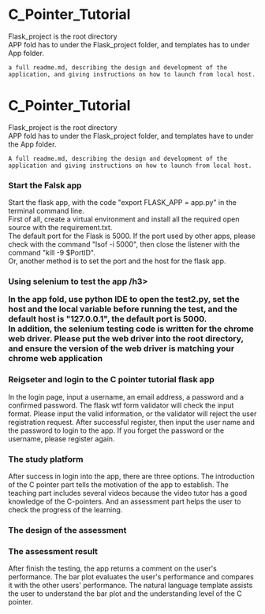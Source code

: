 # C_Pointer_Tutorial

<p>Flask_project is the root directory<br>
  APP fold has to under the Flask_project folder, and templates has to under App folder.</p>
  
    a full readme.md, describing the design and development of the application, and giving instructions on how to launch from local host.
# C_Pointer_Tutorial

<p>Flask_project is the root directory<br>
  APP fold has to under the Flask_project folder, and templates have to under the App folder.</p>
  
    A full readme.md, describing the design and development of the application and giving instructions on how to launch from local host.
  <h3> Start the Falsk app</h3>
  Start the flask app, with the code "export FLASK_APP = app.py" in the terminal command line.<br>
  First of all, create a virtual environment and install all the required open source with the requirement.txt. <br>
  The default port for the Flask is 5000. If the port used by other apps, please check with the command "lsof -i 5000", then close the listener with the command
  "kill -9 $PortID".<br>
  Or, another method is to set the port and the host for the flask app.<br>
  
   <h3>Using selenium to test the app /h3>
   <p>In the app fold, use python IDE to open the test2.py, set the host and the local variable before running the test, and the default host is "127.0.0.1", the default port is 5000.<br>
   In addition, the selenium testing code is written for the chrome web driver. Please put the web driver into the root directory, and ensure the version of the web driver is matching your chrome web application</p>
  
  <h3> Reigseter and login to the  C pointer tutorial flask app</h3>
  <p> In the login page, input a username, an email address, a password and a confirmed password. The flask wtf form validator will check the input format. Please input the valid information, or the validator will reject the user registration request.
  After successful register, then input the user name and the password to login to the app. If you forget the password or the username, please register again.
  
  <h3>The study platform</h3>
  After success in login into the app, there are three options. The introduction of the C pointer part tells the motivation of the app to establish. The teaching part includes several videos because the video tutor has a good knowledge of the C-pointers. And an assessment part helps the user to check the progress of the learning.
  
  <h3>The design of the assessment</h3>
  
  
  <h3> The assessment result</h3>
 After finish the testing, the app returns a comment on the user's performance. The bar plot evaluates the user's performance and compares it with the other users' performance.
 The natural language template assists the user to understand the bar plot and the understanding level of the C pointer.
  
  
  
  
  
  
  
  

